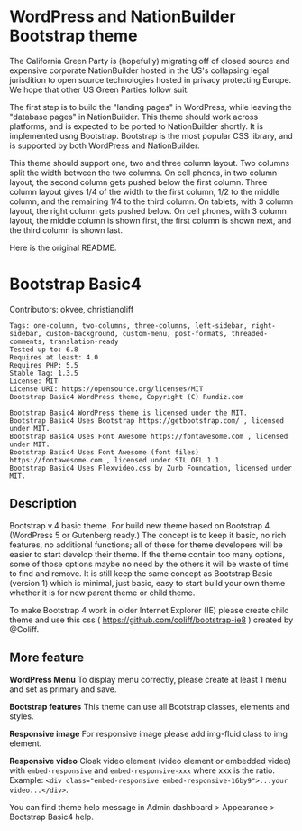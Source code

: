 # WordPress and NationBuilder Bootstrap theme

The California Green Party is (hopefully) migrating off of closed
source and expensive corporate NationBuilder hosted in the US's
collapsing legal  jurisdition to open source technologies hosted in
privacy protecting Europe.  We hope that other US Green Parties follow suit. 

The first step is to build the "landing pages" in WordPress, while
leaving the "database pages" in NationBuilder.  This theme should work
across platforms, and is expected to be ported to NationBuilder
shortly. It is implemented usng Bootstrap.  Bootstrap is the most
popular CSS library, and is supported by both WordPress and
NationBuilder.

This theme should support one, two and three column layout.  Two
columns split the width between the two columns.  On cell phones, in
two column layout, the second column gets pushed below the first
column.  Three column layout gives 1/4 of the width to the first
column, 1/2 to the middle column, and the remaining 1/4 to the third
column.  On tablets, with 3 column layout, the right column gets
pushed below.  On cell phones, with 3 column layout, the middle column
is shown first, the first column is shown next, and the third column
is shown last.

Here is the original README. 
# Bootstrap Basic4

Contributors: okvee, christianoliff
```
Tags: one-column, two-columns, three-columns, left-sidebar, right-sidebar, custom-background, custom-menu, post-formats, threaded-comments, translation-ready
Tested up to: 6.8
Requires at least: 4.0
Requires PHP: 5.5
Stable Tag: 1.3.5
License: MIT
License URI: https://opensource.org/licenses/MIT
Bootstrap Basic4 WordPress theme, Copyright (C) Rundiz.com

Bootstrap Basic4 WordPress theme is licensed under the MIT.
Bootstrap Basic4 Uses Bootstrap https://getbootstrap.com/ , licensed under MIT.
Bootstrap Basic4 Uses Font Awesome https://fontawesome.com , licensed under MIT.
Bootstrap Basic4 Uses Font Awesome (font files) https://fontawesome.com , licensed under SIL OFL 1.1.
Bootstrap Basic4 Uses Flexvideo.css by Zurb Foundation, licensed under MIT.
```
## Description 

Bootstrap v.4 basic theme. For build new theme based on Bootstrap
4. (WordPress 5 or Gutenberg ready.)  The concept is to keep it basic,
no rich features, no additional functions; all of these for theme
developers will be easier to start develop their theme.  If the theme
contain too many options, some of those options maybe no need by the
others it will be waste of time to find and remove.  It is still keep
the same concept as Bootstrap Basic (version 1) which is minimal, just
basic, easy to start build your own theme whether it is for new parent
theme or child theme.

To make Bootstrap 4 work in older Internet Explorer (IE) please create child theme and use this css ( https://github.com/coliff/bootstrap-ie8 ) created by @Coliff.

## More feature 

**WordPress Menu** To display menu correctly, please create at least 1
menu and set as primary and save.

**Bootstrap features** This theme can use all Bootstrap classes,
elements and styles.

**Responsive image** For responsive image please add img-fluid class
to img element.

**Responsive video** Cloak video element (video element or embedded
video) with `embed-responsive` and `embed-responsive-xxx` where xxx is
the ratio. Example: `<div class="embed-responsive
embed-responsive-16by9">...your video...</div>`.

You can find theme help message in Admin dashboard > Appearance > Bootstrap Basic4 help.
